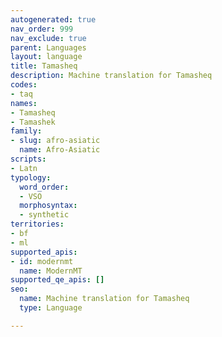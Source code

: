 ```yaml
---
autogenerated: true
nav_order: 999
nav_exclude: true
parent: Languages
layout: language
title: Tamasheq
description: Machine translation for Tamasheq
codes:
- taq
names:
- Tamasheq
- Tamashek
family:
- slug: afro-asiatic
  name: Afro-Asiatic
scripts:
- Latn
typology:
  word_order:
  - VSO
  morphosyntax:
  - synthetic
territories:
- bf
- ml
supported_apis:
- id: modernmt
  name: ModernMT
supported_qe_apis: []
seo:
  name: Machine translation for Tamasheq
  type: Language

---
```


